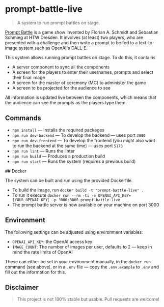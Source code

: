 # prompt-battle-live

> A system to run prompt battles on stage.

[Prompt Battle](https://promptbattle.com) is a game show invented by Florian A. Schmidt and Sebastian Schmieg at HTW Dresden. It involves (at least) two players, who are presented with a challenge and then write a prompt to be fed to a text-to-image system such as OpenAI's DALL-E.

This system allows running prompt battles on stage. To do this, it contains
- A server component to sync all the components
- A screen for the players to enter their usernames, prompts and select their final image
- A screen for the master of ceremony (MC) to administer the game
- A screen to be projected for the audience to see

All information is updated live between the components, which means that the audience can see the prompts as the players type them.

## Commands

- `npm install` — Installs the required packages
- `npm run dev-backend` — To develop the backend — uses port `3000`
- `npm run dev-frontend` — To develop the frontend (you might also want to run the backend at the same time) — uses port `5173`
- `npm run lint` — Runs the linter
- `npm run build` — Produces a production build
- `npm run start` — Runs the system (requires a previous build)

## Docker

The system can be built and run using the provided Dockerfile.
- To build the image, run `docker build -t "prompt-battle-live" .`
- To run it execute `docker run --rm -ti -e OPENAI_API_KEY=[YOUR_OPENAI_KEY] -p 3000:3000 prompt-battle-live`
- The prompt battle server is now available on your machine on port 3000

## Environment

The following settings can be adjusted using environment variables:
- `OPENAI_API_KEY`: the OpenAI access key
- `IMAGE_COUNT`: The number of images per user, defaults to 2 — keep in mind the rate limits of OpenAI

These can either be set in your environment manually, in the `docker run` command (see above), or in a `.env` file — copy the `.env.example` to `.env` and fill out the information for this.

## Disclaimer

> This project is not 100% stable but usable. Pull requests are welcome!